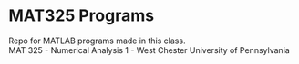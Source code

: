 # MAT325 Programs

Repo for MATLAB programs made in this class. <br>
MAT 325 - Numerical Analysis 1 - West Chester University of Pennsylvania
